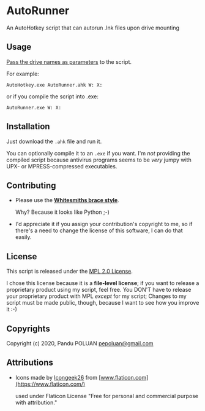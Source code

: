 # AutoRunner

An AutoHotkey script that can autorun .lnk files upon drive mounting


## Usage

[Pass the drive names as parameters](https://www.autohotkey.com/docs/Scripts.htm#cmd) to the script.

For example:

```
AutoHotkey.exe AutoRunner.ahk W: X:
```

or if you compile the script into .exe:

```
AutoRunner.exe W: X:
```


## Installation

Just download the `.ahk` file and run it.

You can optionally compile it to an `.exe` if you want. I'm _not_ providing the compiled script because
antivirus programs seems to be _very_ jumpy with UPX- or MPRESS-compressed executables.


## Contributing

* Please use the [**Whitesmiths brace style**](https://en.wikipedia.org/wiki/Indentation_style#Whitesmiths_style).

  Why? Because it looks like Python ;-)

* I'd appreciate it if you assign your contribution's copyright to me, so if there's a need to change the license
  of this software, I can do that easily.


## License

This script is released under the [MPL 2.0 License](https://www.mozilla.org/en-US/MPL/2.0/).

I chose this license because it is a **file-level license**; if you want to release a proprietary product
using my script, feel free. You DON'T have to release your proprietary product with MPL _except_ for my script;
Changes to my script must be made public, though, because I want to see how you improve it :-)


## Copyrights

Copyright (c) 2020, Pandu POLUAN <pepoluan@gmail.com>


## Attributions

* Icons made by [Icongeek26](https://www.flaticon.com/authors/icongeek26) from
[www.flaticon.com](https://www.flaticon.com/)  

  used under Flaticon License "Free for personal and commercial purpose with attribution."
